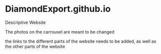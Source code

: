 # DiamondExport.github.io
Descriptive Website

The photos on the carrousel are meant to be changed

the links to the different parts of the website needs to be added, as well as the other parts of the website


